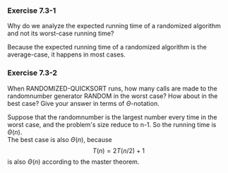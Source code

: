 ### Exercise 7.3-1

Why do we analyze the expected running time of a randomized algorithm and not
its worst-case running time?

Because the expected running time of a randomized algorithm is the average-case, it happens in most cases.

### Exercise 7.3-2

When RANDOMIZED-QUICKSORT runs, how many calls are made to the randomnumber generator RANDOM in the worst case? How about in the best case? Give
your answer in terms of $\Theta$-notation.

Suppose that the randomnumber is the largest number every time in the worst case, and the problem's size reduce to n-1. So the running time is $\Theta(n)$.  
The best case is also $\Theta(n)$, because 
$$T(n)=2T(n/2)+1$$ 
is also $\Theta(n)$ according to the master theorem.